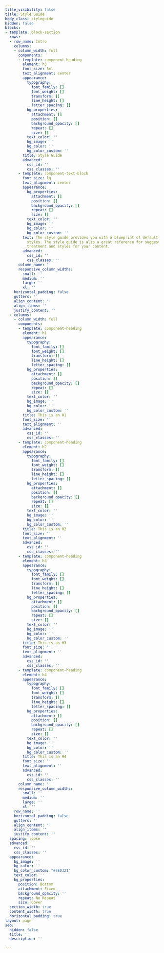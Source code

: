 ```yaml
---
title_visibility: false
title: Style Guide
body_class: styleguide
hidden: false
blocks:
- template: block-section
  rows:
  - row_name: Intro
    columns:
    - column_width: full
      components:
      - template: component-heading
        element: h3
        font_size: 6xl
        text_alignment: center
        appearance:
          typography:
            font_family: []
            font_weight: []
            transform: []
            line_height: []
            letter_spacing: []
          bg_properties:
            attachment: []
            position: []
            background_opacity: []
            repeat: []
            size: []
          text_color: ''
          bg_image: ''
          bg_color: ''
          bg_color_custom: ''
        title: Style Guide
        advanced:
          css_id: ''
          css_classes: ''
      - template: component-text-block
        font_size: lg
        text_alignment: center
        appearance:
          bg_properties:
            attachment: []
            position: []
            background_opacity: []
            repeat: []
            size: []
          text_color: ''
          bg_image: ''
          bg_color: ''
          bg_color_custom: ''
        text: The style guide provides you with a blueprint of default post and page
          styles. The style guide is also a great reference for suggested typographic
          treatment and styles for your content.
        advanced:
          css_id: ''
          css_classes: ''
      column_name: ''
      responsive_column_widths:
        small: ''
        medium: ''
        large: ''
        xl: ''
    horizontal_padding: false
    gutters: ''
    align_content: ''
    align_items: ''
    justify_content: ''
  - columns:
    - column_width: full
      components:
      - template: component-heading
        element: h1
        appearance:
          typography:
            font_family: []
            font_weight: []
            transform: []
            line_height: []
            letter_spacing: []
          bg_properties:
            attachment: []
            position: []
            background_opacity: []
            repeat: []
            size: []
          text_color: ''
          bg_image: ''
          bg_color: ''
          bg_color_custom: ''
        title: This is an H1
        font_size: ''
        text_alignment: ''
        advanced:
          css_id: ''
          css_classes: ''
      - template: component-heading
        element: h2
        appearance:
          typography:
            font_family: []
            font_weight: []
            transform: []
            line_height: []
            letter_spacing: []
          bg_properties:
            attachment: []
            position: []
            background_opacity: []
            repeat: []
            size: []
          text_color: ''
          bg_image: ''
          bg_color: ''
          bg_color_custom: ''
        title: This is an H2
        font_size: ''
        text_alignment: ''
        advanced:
          css_id: ''
          css_classes: ''
      - template: component-heading
        element: h3
        appearance:
          typography:
            font_family: []
            font_weight: []
            transform: []
            line_height: []
            letter_spacing: []
          bg_properties:
            attachment: []
            position: []
            background_opacity: []
            repeat: []
            size: []
          text_color: ''
          bg_image: ''
          bg_color: ''
          bg_color_custom: ''
        title: This is an H3
        font_size: ''
        text_alignment: ''
        advanced:
          css_id: ''
          css_classes: ''
      - template: component-heading
        element: h4
        appearance:
          typography:
            font_family: []
            font_weight: []
            transform: []
            line_height: []
            letter_spacing: []
          bg_properties:
            attachment: []
            position: []
            background_opacity: []
            repeat: []
            size: []
          text_color: ''
          bg_image: ''
          bg_color: ''
          bg_color_custom: ''
        title: This is an H4
        font_size: ''
        text_alignment: ''
        advanced:
          css_id: ''
          css_classes: ''
      column_name: ''
      responsive_column_widths:
        small: ''
        medium: ''
        large: ''
        xl: ''
    row_name: ''
    horizontal_padding: false
    gutters: ''
    align_content: ''
    align_items: ''
    justify_content: ''
  spacing: loose
  advanced:
    css_id: ''
    css_classes: ''
  appearance:
    bg_image: ''
    bg_color: ''
    bg_color_custom: "#7ED321"
    text_color: ''
    bg_properties:
      position: Bottom
      attachment: Fixed
      background_opacity: ''
      repeat: No Repeat
      size: Cover
  section_width: true
  content_width: true
  horizontal_padding: true
layout: page
seo:
  hidden: false
  title: ''
  description: ''

---
```

